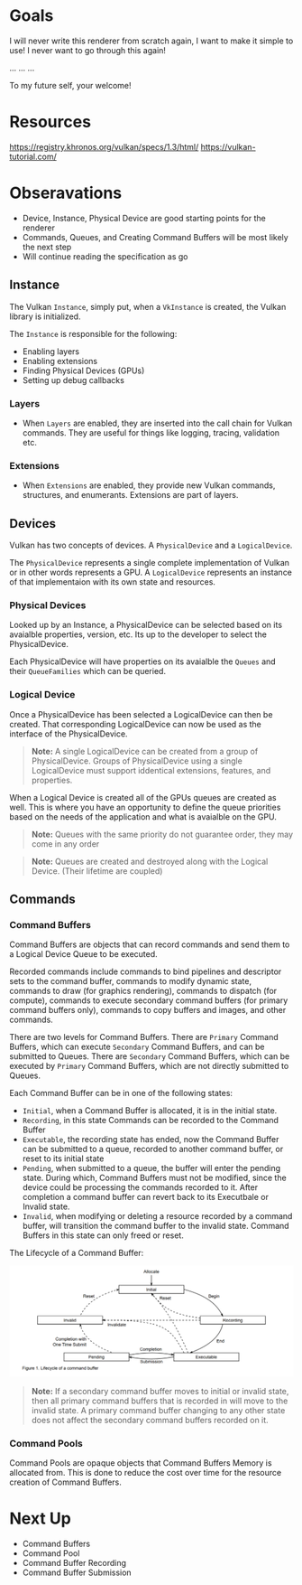 # Goals
I will never write this renderer from scratch again, I want to make it simple to use! I never want to go through this again! 

...
...
...

To my future self, your welcome!

# Resources
https://registry.khronos.org/vulkan/specs/1.3/html/
https://vulkan-tutorial.com/

# Obseravations

- Device, Instance, Physical Device are good starting points for the renderer
- Commands, Queues, and Creating Command Buffers will be most likely the next step
- Will continue reading the specification as go

## Instance
The Vulkan `Instance`, simply put, when a `VkInstance` is created, the Vulkan library is initialized.

The `Instance` is responsible for the following:
- Enabling layers
- Enabling extensions
- Finding Physical Devices (GPUs)
- Setting up debug callbacks

### Layers
- When `Layers` are enabled, they are inserted into the call chain for Vulkan commands. They are useful for things like logging, tracing, validation etc.

### Extensions
- When `Extensions` are enabled, they provide new Vulkan commands, structures, and enumerants. Extensions are part of layers.


## Devices

Vulkan has two concepts of devices. A `PhysicalDevice` and a `LogicalDevice`. 

The `PhysicalDevice` represents a single complete implementation of Vulkan or in other words represents a GPU. A `LogicalDevice` represents an instance of that implementaion with its own state and resources.

### Physical Devices
Looked up by an Instance, a PhysicalDevice can be selected based on its avaialble properties, version, etc. Its up to the developer to select the PhysicalDevice.

Each PhysicalDevice will have properties on its avaialble the `Queues` and their `QueueFamilies` which can be queried.

### Logical Device
Once a PhysicalDevice has been selected a LogicalDevice can then be created. That corresponding LogicalDevice can now be used as the interface of the PhysicalDevice.

> **Note:** A single LogicalDevice can be created from a group of PhysicalDevice. Groups of PhysicalDevice using a single LogicalDevice must support iddentical extensions, features, and properties.

When a Logical Device is created all of the GPUs queues are created as well. This is where you have an opportunity to define the queue priorities based on the needs of the application and what is avaialble on the GPU.

> **Note:** Queues with the same priority do not guarantee order, they may come in any order

> **Note:** Queues are created and destroyed along with the Logical Device. (Their lifetime are coupled)


## Commands

### Command Buffers
Command Buffers are objects that can record commands and send them to a Logical Device Queue to be executed.

Recorded commands include commands to bind pipelines and descriptor sets to the command buffer, commands to modify dynamic state, commands to draw (for graphics rendering), commands to dispatch (for compute), commands to execute secondary command buffers (for primary command buffers only), commands to copy buffers and images, and other commands.

There are two levels for Command Buffers. There are `Primary` Command Buffers, which can execute `Secondary` Command Buffers, and can be submitted to Queues. There are `Secondary` Command Buffers, which can be executed by `Primary` Command Buffers, which are not directly submitted to Queues.

Each Command Buffer can be in one of the following states:
- `Initial`, when a Command Buffer is allocated, it is in the initial state.
- `Recording`, in this state Commands can be recorded to the Command Buffer
- `Executable`, the recording state has ended, now the Command Buffer can be submitted to a queue, recorded to another command buffer, or reset to its initial state
- `Pending`, when submitted to a queue, the buffer will enter the pending state. During which, Command Buffers must not be modified, since the device could be processing the commands recorded to it. After completion a command buffer can revert back to its Executbale or Invalid state.
- `Invalid`, when modifying or deleting a resource recorded by a command buffer, will transition the command buffer to the invalid state. Command Buffers in this state can only freed or reset.

The Lifecycle of a Command Buffer:

![Lifecycle of a Command Buffer](resources/TheLifeOfACommandBuffer.png)

> **Note:** If a secondary command buffer moves to initial or invalid state, then all primary command buffers that is recorded in will move to the invalid state. A primary command buffer changing to any other state does not affect the secondary command buffers recorded on it.

### Command Pools
Command Pools are opaque objects that Command Buffers Memory is allocated from. This is done to reduce the cost over time for the resource creation of Command Buffers.

# Next Up
- Command Buffers
- Command Pool 
- Command Buffer Recording
- Command Buffer Submission